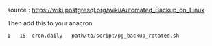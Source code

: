 source : https://wiki.postgresql.org/wiki/Automated_Backup_on_Linux

Then add this to your anacron

`1   15	 cron.daily   path/to/script/pg_backup_rotated.sh`
